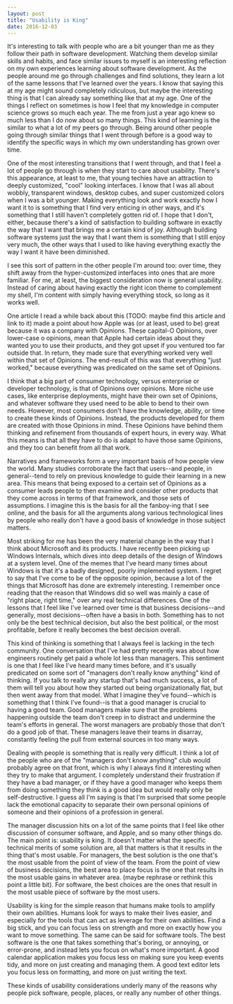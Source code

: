 ```yaml
---
layout: post
title: "Usability is King"
date: 2016-12-03
---
```


It's interesting to talk with people who are a bit younger than me as they
follow their path in software development. Watching them develop similar skills
and habits, and face similar issues to myself is an interesting reflection on my
own experiences learning about software development. As the people around me go
through challenges and find solutions, they learn a lot of the same lessons that
I've learned over the years. I know that saying this at my age might sound
completely ridiculous, but maybe the interesting thing is that I can already say
something like that at my age. One of the things I reflect on sometimes is how I
feel that my knowledge in computer science grows so much each year. The me from
just a year ago knew so much less than I do now about so many things. This kind
of learning is the similar to what a lot of my peers go through. Being around
other people going through similar things that I went through before is a good
way to identify the specific ways in which my own understanding has grown over
time.

One of the most interesting transitions that I went through, and that I feel a
lot of people go through is when they start to care about usability. There's
this appearance, at least to me, that young techies have an attraction to deeply
customized, "cool" looking interfaces. I know that I was all about wobbly,
transparent windows, desktop cubes, and super customized colors when I was a bit
younger. Making everything look and work exactly how I want it to is something
that I find very enticing in other ways, and it's something that I still haven't
completely gotten rid of. I hope that I don't, either, because there's a kind of
satisfaction to building software in exactly the way that I want that brings me
a certain kind of joy. Although building software systems just the way that I
want them is something that I still enjoy very much, the other ways that I used
to like having everything exactly the way I want it have been diminished.

I see this sort of pattern in the other people I'm around too: over time, they
shift away from the hyper-customized interfaces into ones that are more
familiar. For me, at least, the biggest consideration now is general usability.
Instead of caring about having exactly the right icon theme to complement my
shell, I'm content with simply having everything stock, so long as it works
well.

One article I read a while back about this (TODO: maybe find this article and
link to it) made a point about how Apple was (or at least, used to be) great
because it was a company with Opinions. These capital-O Opinions, over
lower-case o opinions, mean that Apple had certain ideas about they wanted you
to use their products, and they got upset if you ventured too far outside that.
In return, they made sure that everything worked very well within that set of
Opinions. The end-result of this was that everything "just worked," because
everything was predicated on the same set of Opinions.

I think that a big part of consumer technology, versus enterprise or developer
technology, is that of Opinions over opinions. More niche use cases, like
enterprise deployments, might have their own set of Opinions, and whatever
software they used need to be able to bend to their own needs. However, most
consumers don't have the knowledge, ability, or time to create these kinds of
Opinions. Instead, the products developed for them are created with those
Opinions in mind. These Opinions have behind them thinking and refinement from
thousands of expert hours, in every way. What this means is that all they have
to do is adapt to have those same Opinions, and they too can benefit from all
that work.

Narratives and frameworks form a very important basis of how people view the
world. Many studies corroborate the fact that users--and people, in
general--tend to rely on previous knowledge to guide their learning in a new
area. This means that being exposed to a certain set of Opinions as a consumer
leads people to then examine and consider other products that they come across
in terms of that framework, and those sets of assumptions. I imagine this is the
basis for all the fanboy-ing that I see online, and the basis for all the
arguments along various technological lines by people who really don't have a
good basis of knowledge in those subject matters.

Most striking for me has been the very material change in the way that I think
about Microsoft and its products. I have recently been picking up Windows
Internals, which dives into deep details of the design of Windows at a system
level. One of the memes that I've heard many times about Windows is that it's a
badly designed, poorly implemented system. I regret to say that I've come to be
of the opposite opinion, because a lot of the things that Microsoft has done are
extremely interesting. I remember once reading that the reason that Windows did
so well was mainly a case of "right place, right time," over any real technical
differences. One of the lessons that I feel like I've learned over time is that
business decisions--and generally, most decisions--often have a basis in both.
Something has to not only be the best technical decision, but also the best
political, or the most profitable, before it really becomes the best decision
overall.

This kind of thinking is something that I always feel is lacking in the tech
community. One conversation that I've had pretty recently was about how
engineers routinely get paid a whole lot less than managers. This sentiment is
one that I feel like I've heard many times before, and it's usually predicated
on some sort of "managers don't really know anything" kind of thinking. If you
talk to really any startup that's had much success, a lot of them will tell you
about how they started out being organizationally flat, but then went away from
that model. What I imagine they've found--which is something that I think I've
found--is that a good manager is crucial to having a good team. Good managers
make sure that the problems happening outside the team don't creep in to
distract and undermine the team's efforts in general. The worst managers are
probably those that don't do a good job of that. These managers leave their
teams in disarray, constantly feeling the pull from external sources in too many
ways.

Dealing with people is something that is really very difficult. I think a lot of
the people who are of the "managers don't know anything" club would probably
agree on that front, which is why I always find it interesting when they try to
make that argument. I completely understand their frustration if they have a bad
manager, or if they have a good manager who keeps them from doing something they
think is a good idea but would really only be self-destructive. I guess all I'm
saying is that I'm surprised that some people lack the emotional capacity to
separate their own personal opinions of someone and their opinions of a
profession in general.

The manager discussion hits on a lot of the same points that I feel like other
discussion of consumer software, and Apple, and so many other things do. The
main point is: usability is king. It doesn't matter what the specific technical
merits of some solution are, all that matters is that it results in the thing
that's most usable. For managers, the best solution is the one that's the most
usable from the point of view of the team. From the point of view of business
decisions, the best area to place focus is the one that results in the most
usable gains in whatever area. (maybe rephrase or rethink this point a little
bit). For software, the best choices are the ones that result in the most usable
piece of software by the most users.

Usability is king for the simple reason that humans make tools to amplify their
own abilities. Humans look for ways to make their lives easier, and especially
for the tools that can act as leverage for their own abilities. Find a big
stick, and you can focus less on strength and more on exactly how you want to
move something. The same can be said for software tools. The best software is
the one that takes something that's boring, or annoying, or error-prone, and
instead lets you focus on what's more important. A good calendar application
makes you focus less on making sure you keep events tidy, and more on just
creating and managing them. A good text editor lets you focus less on
formatting, and more on just writing the text.

These kinds of usability considerations underly many of the reasons why people
pick software, people, places, or really any number of other things.
